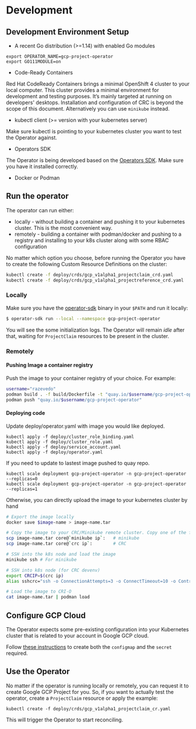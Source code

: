 # Development

## Development Environment Setup

* A recent Go distribution (>=1.14) with enabled Go modules

```
export OPERATOR_NAME=gcp-project-operator
export GO111MODULE=on
```

* Code-Ready Containers

Red Hat CodeReady Containers brings a minimal OpenShift 4 cluster to your local computer.
This cluster provides a minimal environment for development and testing purposes.
It’s mainly targeted at running on developers' desktops.
Installation and configuration of CRC is beyond the scope of this document.
Alternatively you can use `minikube` instead.

* kubectl client (>= version with your kubernetes server)

Make sure kubectl is pointing to your kubernetes cluster you want to test the Operator against.

* Operators SDK

The Operator is being developed based on the [Operators SDK](https://github.com/operator-framework/operator-sdk).
Make sure you have it installed correctly.

* Docker or Podman

## Run the operator

The operator can run either:

* locally - without building a container and pushing it to your kubernetes cluster. This is the most convenient way.
* remotely - building a container with podman/docker and pushing to a registry and installing to your k8s cluster along with some RBAC configuration

No matter which option you choose, before running the Operator you have to create the following Custom Resource Definitions on the cluster:

```zsh
kubectl create -f deploy/crds/gcp_v1alpha1_projectclaim_crd.yaml
kubectl create -f deploy/crds/gcp_v1alpha1_projectreference_crd.yaml
```

### Locally

Make sure you have the [operator-sdk](https://github.com/operator-framework/operator-sdk/releases) binary in your `$PATH` and run it locally:

```zsh
$ operator-sdk run --local --namespace gcp-project-operator
```

You will see the some initialization logs. The Operator will remain _idle_ after that, waiting for `ProjectClaim` resources to be present in the cluster.

### Remotely

#### Pushing Image a container registry

Push the image to your container registry of your choice. For example:

```bash
username="razevedo"
podman build . -f build/Dockerfile -t "quay.io/$username/gcp-project-operator"
podman push "quay.io/$username/gcp-project-operator"
```

#### Deploying code

Update deploy/operator.yaml with image you would like deployed.

```kube
kubectl apply -f deploy/cluster_role_binding.yaml
kubectl apply -f deploy/cluster_role.yaml
kubectl apply -f deploy/service_account.yaml
kubectl apply -f deploy/operator.yaml
```

If you need to update to lastest image pushed to quay repo.

```kube
kubectl scale deployment gcp-project-operator -n gcp-project-operator --replicas=0
kubectl scale deployment gcp-project-operator -n gcp-project-operator --replicas=1
```

Otherwise, you can directly upload the image to your kubernetes cluster by hand

```zsh
# Export the image locally
docker save $image-name > image-name.tar

# Copy the image to your CRC/Minikube remote cluster. Copy one of the following:
scp image-name.tar core@`minikube ip`:   # minikube
scp image-name.tar core@`crc ip`:        # CRC

# SSH into the k8s node and load the image
minikube ssh # For minikube

# SSH into k8s node (for CRC devenv)
export CRCIP=$(crc ip)
alias sshcrc="ssh -o ConnectionAttempts=3 -o ConnectTimeout=10 -o ControlMaster=no -o ControlPath=none -o LogLevel=quiet -o PasswordAuthentication=no -o ServerAliveInterval=60 -o StrictHostKeyChecking=no -o UserKnownHostsFile=/dev/null core@192.168.64.2 -o IdentitiesOnly=yes -i /Users/drpaneas/.crc/machines/crc/id_rsa -p 22"

# Load the image to CRI-O
cat image-name.tar | podman load
```

## Configure GCP Cloud

The Operator expects some pre-existing configuration into your Kubernetes cluster that is related to your account in Google GCP cloud.

Follow [these instructions](./gcpconfig.md) to create both the `configmap` and the `secret` required.

## Use the Operator

No matter if the operator is running locally or remotely, you can request it to create Google GCP Project for you. So, if you want to actually test the operator, create a `ProjectClaim` resource or apply the example:

```
kubectl create -f deploy/crds/gcp_v1alpha1_projectclaim_cr.yaml
```

This will trigger the Operator to start reconciling.
